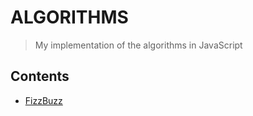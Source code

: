 # ALGORITHMS

> My implementation of the algorithms in JavaScript

## Contents

- [FizzBuzz](https://github.com/davidburdelak/algorithms/tree/master/fizzBuzz)
